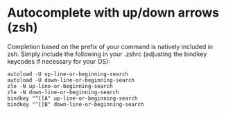 # Autocomplete with up/down arrows (zsh)
Completion based on the prefix of your command is natively included in zsh. Simply include the following in your .zshrc (adjusting the bindkey keycodes if necessary for your OS):
```
autoload -U up-line-or-beginning-search
autoload -U down-line-or-beginning-search
zle -N up-line-or-beginning-search
zle -N down-line-or-beginning-search
bindkey "^[[A" up-line-or-beginning-search
bindkey "^[[B" down-line-or-beginning-search
```
